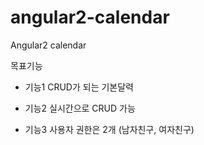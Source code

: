 # angular2-calendar
Angular2 calendar

목표기능

* 기능1 CRUD가 되는 기본달력

* 기능2 실시간으로 CRUD 가능

* 기능3 사용자 권한은 2개 (남자친구, 여자친구)
